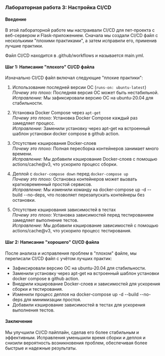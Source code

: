 ### Лабораторная работа 3: Настройка CI/CD

#### Введение

В этой лабораторной работе мы настраивали CI/CD для пет-проекта с веб-сервером и Flask-приложением. Сначала мы создали CI/CD файл с несколькими "плохими практиками", а затем исправили его, применив лучшие практики.

Файл CI/CD находится в .github/workflows и называется main.yml.

#### Шаг 1: Написание "плохого" CI/CD файла

Изначально CI/CD файл включал следующие "плохие практики":

1. Использование последней версии ОС (`runs-on: ubuntu-latest`)  
   _Почему это плохо:_ Последняя версия ОС может быть нестабильной.  
   _Исправление:_ Мы зафиксировали версию ОС на ubuntu-20.04 для стабильности.

2. Установка Docker Compose через `apt-get`  
   _Почему это плохо:_ Установка Docker Compose каждый раз замедляет процесс.  
   _Исправление:_ Заменили установку через apt-get на встроенный шаблон установки docker compose в github action.

3. Отсутствие кэширования Docker-слоев  
   _Почему это плохо:_ Полная пересборка контейнеров занимает много времени.  
   _Исправление:_ Мы добавили кэширование Docker-слоев с помощью actions/cache@v3, что ускорило процесс сборки.

4. Деплой с `docker-compose down` перед `docker-compose up`  
   _Почему это плохо:_ Остановка контейнеров может вызвать кратковременный простой сервисов.  
   _Исправление:_ Мы изменили команду на docker-compose up -d --build --no-deps, что позволяет перезапускать контейнеры без остановки.

5. Отсутствие кэширования зависимостей в тестах  
   _Почему это плохо:_ Установка зависимостей перед тестированием замедляет выполнение тестов.  
   _Исправление:_ Мы добавили кэширование зависимостей с помощью actions/cache@v3, что ускорило процесс тестирования.

#### Шаг 2: Написание "хорошего" CI/CD файла

После анализа и исправления проблем в "плохом" файле, мы переписали CI/CD файл с учётом лучших практик:

- Зафиксировали версию ОС на ubuntu-20.04 для стабильности.
- Заменили установку через apt-get на встроенный шаблон установки docker compose в github action.
- Внедрили кэширование Docker-слоев и зависимостей для ускорения сборки и тестирования.
- Изменили процесс деплоя на docker-compose up -d --build --no-deps для минимизации простоя.
- Добавили кэширование зависимостей в тестах для ускорения выполнения тестов.

#### Заключение

Мы улучшили CI/CD пайплайн, сделав его более стабильным и эффективным. Исправления уменьшили время сборки и деплоя и снизили вероятность возникновения проблем, обеспечивая более быстрые и надежные результаты.
